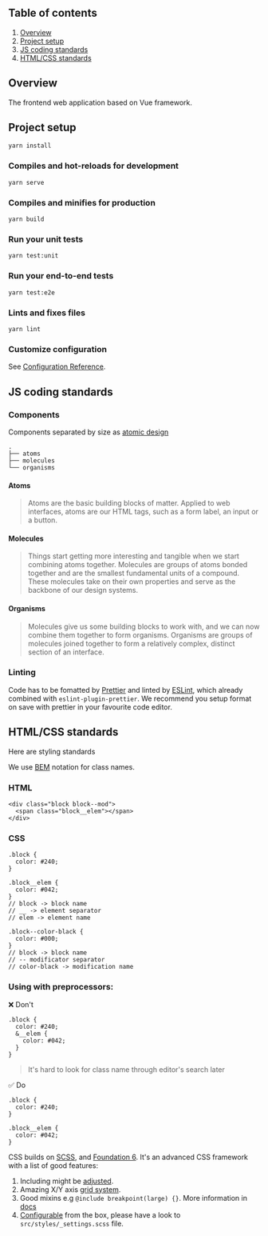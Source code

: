 ## Table of contents

1. [Overview](#overview)
2. [Project setup](#project-setup)
3. [JS coding standards](#js-coding-standards)
4. [HTML/CSS standards](#htmlcss-standards)

## Overview

The frontend web application based on Vue framework.

## Project setup
```
yarn install
```

### Compiles and hot-reloads for development
```
yarn serve
```

### Compiles and minifies for production
```
yarn build
```

### Run your unit tests
```
yarn test:unit
```

### Run your end-to-end tests
```
yarn test:e2e
```

### Lints and fixes files
```
yarn lint
```

### Customize configuration
See [Configuration Reference](https://cli.vuejs.org/config/).

## JS coding standards

### Components

Components separated by size as [atomic design](https://bradfrost.com/blog/post/atomic-web-design/)

```
.
├── atoms
├── molecules
└── organisms
```

#### Atoms
> Atoms are the basic building blocks of matter. Applied to web interfaces, atoms are our HTML tags, such as a form label, an input or a button.

#### Molecules
> Things start getting more interesting and tangible when we start combining atoms together. Molecules are groups of atoms bonded together and are the smallest fundamental units of a compound. These molecules take on their own properties and serve as the backbone of our design systems.

#### Organisms
> Molecules give us some building blocks to work with, and we can now combine them together to form organisms. Organisms are groups of molecules joined together to form a relatively complex, distinct section of an interface.

### Linting

Code has to be fomatted by [Prettier](https://prettier.io/) and linted by [ESLint](https://eslint.org/), which already combined with `eslint-plugin-prettier`.
We recommend you setup format on save with prettier in your favourite code editor.

## HTML/CSS standards

Here are styling standards

We use [BEM](http://getbem.com/naming/) notation for class names.
### HTML
```
<div class="block block--mod">
  <span class="block__elem"></span>
</div>
```
### CSS
```
.block {
  color: #240;
}

.block__elem {
  color: #042;
}
// block -> block name
// __ -> element separator
// elem -> element name

.block--color-black {
  color: #000;
}
// block -> block name
// -- modificator separator
// color-black -> modification name
```
### Using with preprocessors:

❌ Don't
```
.block {
  color: #240;
  &__elem {
    color: #042;
  }
}
```
> It's hard to look for class name through editor's search later

✅ Do
```
.block {
  color: #240;
}

.block__elem {
  color: #042;
}
```

CSS builds on [SCSS](https://sass-lang.com/), and [Foundation 6](https://get.foundation/sites/docs/).
It's an advanced CSS framework with a list of good features:
1. Including might be [adjusted](https://get.foundation/sites/docs/sass.html#adjusting-css-output).
2. Amazing X/Y axis [grid system](https://get.foundation/sites/docs/xy-grid.html).
3. Good mixins e.g `@include breakpoint(large) {}`. More information in [docs](https://get.foundation/sites/docs)
4. [Configurable](https://get.foundation/sites/docs/sass.html#adjusting-css-output) from the box, please have a look to `src/styles/_settings.scss` file.
